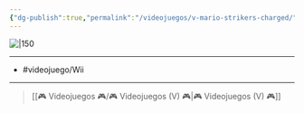```yaml
---
{"dg-publish":true,"permalink":"/videojuegos/v-mario-strikers-charged/"}
---
```



![|150](https://images.igdb.com/igdb/image/upload/t_cover_big/co220c.jpg)

---

- #videojuego/Wii

---

> [[🎮 Videojuegos 🎮/🎮 Videojuegos (V) 🎮\|🎮 Videojuegos (V) 🎮]]